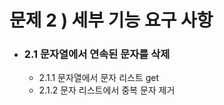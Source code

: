 # 문제 2 ) 세부 기능 요구 사항
- ### 2.1 문자열에서 연속된 문자를 삭제
  - 2.1.1 문자열에서 문자 리스트 get
  - 2.1.2 문자 리스트에서 중복 문자 제거